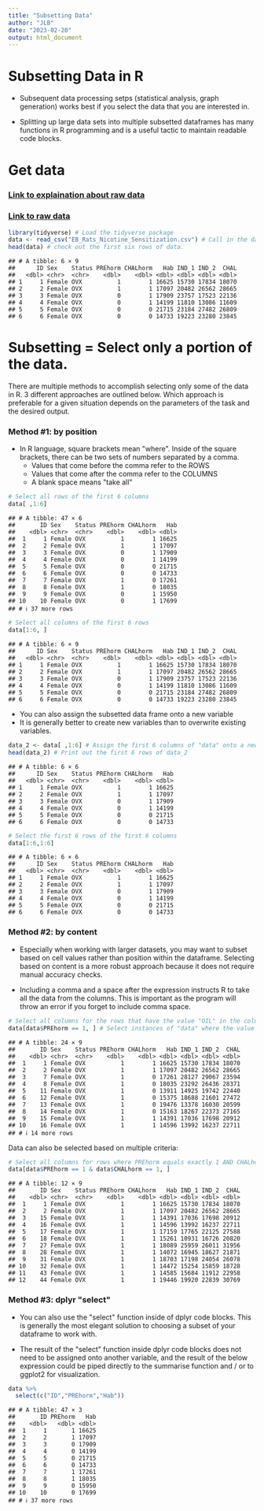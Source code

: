 ```yaml
---
title: "Subsetting Data"
author: "JLB"
date: "2023-02-20"
output: html_document
---
```




# Subsetting Data in R

- Subsequent data processing setps (statistical analysis, graph generation) works best if you select the data that you are interested in. 

- Splitting up large data sets into multiple subsetted dataframes has many functions in R programming and is a useful tactic to maintain readable code blocks. 

# Get data

### [Link to explaination about raw data](https://black-cat-enthusiast.github.io/Purple_Monkey_Dishwasher/2023/07/12/example-data/)

### [Link to raw data](https://github.com/black-cat-enthusiast/Blogdown_Test/blob/master/content/post/2023-07-12-Example-Data/EB_Rats_Nicotine_Sensitization.csv)


```r
library(tidyverse) # Load the tidyverse package
data <- read_csv("EB_Rats_Nicotine_Sensitization.csv") # Call in the data
head(data) # check out the first six rows of data. 
```

```
## # A tibble: 6 × 9
##      ID Sex    Status PREhorm CHALhorm   Hab IND_1 IND_2  CHAL
##   <dbl> <chr>  <chr>    <dbl>    <dbl> <dbl> <dbl> <dbl> <dbl>
## 1     1 Female OVX          1        1 16625 15730 17834 18070
## 2     2 Female OVX          1        1 17097 20482 26562 28665
## 3     3 Female OVX          0        1 17909 23757 17523 22136
## 4     4 Female OVX          0        1 14199 11810 13086 11609
## 5     5 Female OVX          0        0 21715 23184 27482 26809
## 6     6 Female OVX          0        0 14733 19223 23280 23845
```

# Subsetting = Select only a portion of the data. 

There are multiple methods to accomplish selecting only some of the data in R. 3 different approaches are outlined below. Which approach is preferable for a given situation depends on the parameters of the task and the desired output. 

### Method #1: by position 

- In R language, square brackets mean "where". Inside of the square brackets, there can be two sets of numbers separated by a comma. 
    + Values that come before the comma refer to the ROWS 
    + Values that come after the comma refer to the COLUMNS 
    + A blank space means "take all" 


```r
# Select all rows of the first 6 columns 
data[ ,1:6]
```

```
## # A tibble: 47 × 6
##       ID Sex    Status PREhorm CHALhorm   Hab
##    <dbl> <chr>  <chr>    <dbl>    <dbl> <dbl>
##  1     1 Female OVX          1        1 16625
##  2     2 Female OVX          1        1 17097
##  3     3 Female OVX          0        1 17909
##  4     4 Female OVX          0        1 14199
##  5     5 Female OVX          0        0 21715
##  6     6 Female OVX          0        0 14733
##  7     7 Female OVX          1        0 17261
##  8     8 Female OVX          1        0 18035
##  9     9 Female OVX          0        1 15950
## 10    10 Female OVX          0        1 17699
## # ℹ 37 more rows
```


```r
# Select all columns of the first 6 rows 
data[1:6, ]
```

```
## # A tibble: 6 × 9
##      ID Sex    Status PREhorm CHALhorm   Hab IND_1 IND_2  CHAL
##   <dbl> <chr>  <chr>    <dbl>    <dbl> <dbl> <dbl> <dbl> <dbl>
## 1     1 Female OVX          1        1 16625 15730 17834 18070
## 2     2 Female OVX          1        1 17097 20482 26562 28665
## 3     3 Female OVX          0        1 17909 23757 17523 22136
## 4     4 Female OVX          0        1 14199 11810 13086 11609
## 5     5 Female OVX          0        0 21715 23184 27482 26809
## 6     6 Female OVX          0        0 14733 19223 23280 23845
```

- You can also assign the subsetted data frame onto a new variable 
- It is generally better to create new variables than to overwrite existing variables. 


```r
data_2 <- data[ ,1:6] # Assign the first 6 columns of "data" onto a new variable named data_2
head(data_2) # Print out the first 6 rows of data_2
```

```
## # A tibble: 6 × 6
##      ID Sex    Status PREhorm CHALhorm   Hab
##   <dbl> <chr>  <chr>    <dbl>    <dbl> <dbl>
## 1     1 Female OVX          1        1 16625
## 2     2 Female OVX          1        1 17097
## 3     3 Female OVX          0        1 17909
## 4     4 Female OVX          0        1 14199
## 5     5 Female OVX          0        0 21715
## 6     6 Female OVX          0        0 14733
```


```r
# Select the first 6 rows of the first 6 columns 
data[1:6,1:6]
```

```
## # A tibble: 6 × 6
##      ID Sex    Status PREhorm CHALhorm   Hab
##   <dbl> <chr>  <chr>    <dbl>    <dbl> <dbl>
## 1     1 Female OVX          1        1 16625
## 2     2 Female OVX          1        1 17097
## 3     3 Female OVX          0        1 17909
## 4     4 Female OVX          0        1 14199
## 5     5 Female OVX          0        0 21715
## 6     6 Female OVX          0        0 14733
```

### Method #2: by content

- Especially when working with larger datasets, you may want to subset based on cell values rather than position within the dataframe. Selecting based on content is a more robust approach because it does not require manual accuracy checks. 

- Including a comma and a space after the expression instructs R to take all the data from the columns. This is important as the program will throw an error if you forget to include comma space.  


```r
# Select all columns for the rows that have the value "OIL" in the column PREhorm:
data[data$PREhorm == 1, ] # Select instances of "data" where the value in the column PREhorm equals exactly 1, take all rows
```

```
## # A tibble: 24 × 9
##       ID Sex    Status PREhorm CHALhorm   Hab IND_1 IND_2  CHAL
##    <dbl> <chr>  <chr>    <dbl>    <dbl> <dbl> <dbl> <dbl> <dbl>
##  1     1 Female OVX          1        1 16625 15730 17834 18070
##  2     2 Female OVX          1        1 17097 20482 26562 28665
##  3     7 Female OVX          1        0 17261 28127 29067 23594
##  4     8 Female OVX          1        0 18035 23292 26436 28371
##  5    11 Female OVX          1        0 13911 14925 19742 22440
##  6    12 Female OVX          1        0 15375 18688 21601 27472
##  7    13 Female OVX          1        0 19476 13378 16030 20599
##  8    14 Female OVX          1        0 15163 18267 22373 27165
##  9    15 Female OVX          1        1 14391 17036 17698 20912
## 10    16 Female OVX          1        1 14596 13992 16237 22711
## # ℹ 14 more rows
```

Data can also be selected based on multiple criteria:


```r
# Select all columns for rows where PREhorm equals exactly 1 AND CHALhorm equals exactly 1. 
data[data$PREhorm == 1 & data$CHALhorm == 1, ]
```

```
## # A tibble: 12 × 9
##       ID Sex    Status PREhorm CHALhorm   Hab IND_1 IND_2  CHAL
##    <dbl> <chr>  <chr>    <dbl>    <dbl> <dbl> <dbl> <dbl> <dbl>
##  1     1 Female OVX          1        1 16625 15730 17834 18070
##  2     2 Female OVX          1        1 17097 20482 26562 28665
##  3    15 Female OVX          1        1 14391 17036 17698 20912
##  4    16 Female OVX          1        1 14596 13992 16237 22711
##  5    17 Female OVX          1        1 17159 17765 22125 27588
##  6    18 Female OVX          1        1 15261 10931 16726 20820
##  7    27 Female OVX          1        1 18089 25959 26011 31956
##  8    28 Female OVX          1        1 14072 16945 18627 21871
##  9    31 Female OVX          1        1 18703 17198 24054 26078
## 10    32 Female OVX          1        1 14472 15254 15859 18728
## 11    43 Female OVX          1        1 14585 15684 11912 22958
## 12    44 Female OVX          1        1 19446 19920 22839 30769
```

### Method #3: dplyr "select"

- You can also use the "select" function inside of dplyr code blocks. This is generally the most elegant solution to choosing a subset of your dataframe to work with.

- The result of the "select" function inside dplyr code blocks does not need to be assigned onto another variable, and the result of the below expression could be piped directly to the summarise function and / or to ggplot2 for visualization. 


```r
data %>%
  select(c("ID","PREhorm","Hab"))
```

```
## # A tibble: 47 × 3
##       ID PREhorm   Hab
##    <dbl>   <dbl> <dbl>
##  1     1       1 16625
##  2     2       1 17097
##  3     3       0 17909
##  4     4       0 14199
##  5     5       0 21715
##  6     6       0 14733
##  7     7       1 17261
##  8     8       1 18035
##  9     9       0 15950
## 10    10       0 17699
## # ℹ 37 more rows
```





